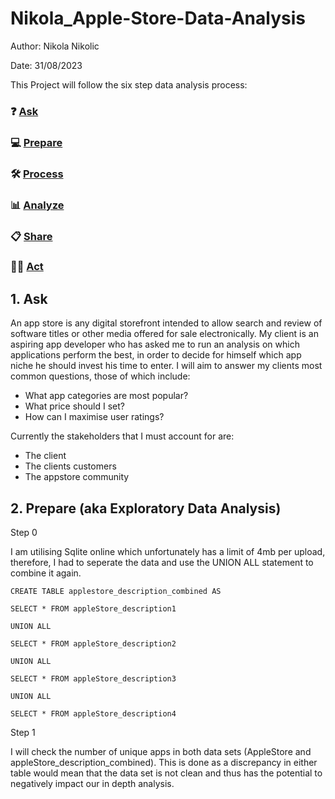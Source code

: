 # Nikola_Apple-Store-Data-Analysis


Author: Nikola Nikolic 

Date: 31/08/2023

This Project will follow the six step data analysis process: 
### ❓ [Ask](#1-ask)
### 💻 [Prepare](#2-prepare)
### 🛠 [Process](#3-process)
### 📊 [Analyze](#4-analyze)
### 📋 [Share](#5-share)
### 🧗‍♀️ [Act](#6-act)


## 1. Ask 
An app store is any digital storefront intended to allow search and review of software titles or other media offered for sale electronically. My client is an aspiring app developer who has asked me to run an analysis on which applications perform the best, in order to decide for himself which app niche he should invest his time to enter. I will aim to answer my clients most common questions, those of which include: 
 - What app categories are most popular?
 - What price should I set?
 - How can I maximise user ratings?

Currently the stakeholders that I must account for are:
 - The client
 - The clients customers
 - The appstore community

## 2. Prepare (aka Exploratory Data Analysis)
Step 0

I am utilising Sqlite online which unfortunately has a limit of 4mb per upload, therefore, I had to seperate the data and use the UNION ALL statement to combine it again. 
```
CREATE TABLE applestore_description_combined AS 

SELECT * FROM appleStore_description1 

UNION ALL 

SELECT * FROM appleStore_description2

UNION ALL

SELECT * FROM appleStore_description3

UNION ALL

SELECT * FROM appleStore_description4

```

Step 1

I will check the number of unique apps in both data sets (AppleStore and appleStore_description_combined). This is done as a discrepancy in either table would mean that the data set is not clean and thus has the potential to negatively impact our in depth analysis. 









